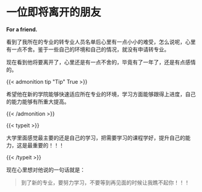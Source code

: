 # 一位即将离开的朋友

**For a friend.**
<!--more-->
看到了我所在的专业的转专业人员名单后心里有一点小小的难受，怎么说呢，心里有一点不舍。鉴于一些自己的环境和自己的情况，就没有申请转专业。

现在看到他将要离开了，心里还是有一点不舍的，毕竟有了一年了，还是有点感情的。

{{< admonition tip "Tip" True >}}

希望他在新的学院能够快速适应所在专业的环境，学习方面能够跟得上进度，自己的能力能够有所重大提高。

{{< /admonition >}}

{{< typeit >}}

大学里面感觉最主要的还是自己的学习，把需要学习的课程学好，提升自己的能力，这是最重要的！！！

{{< /typeit >}}

现在心里想对他说的一句话就是：

> 到了新的专业，要努力学习，不要等到再见面的时候让我瞧不起你！！！









